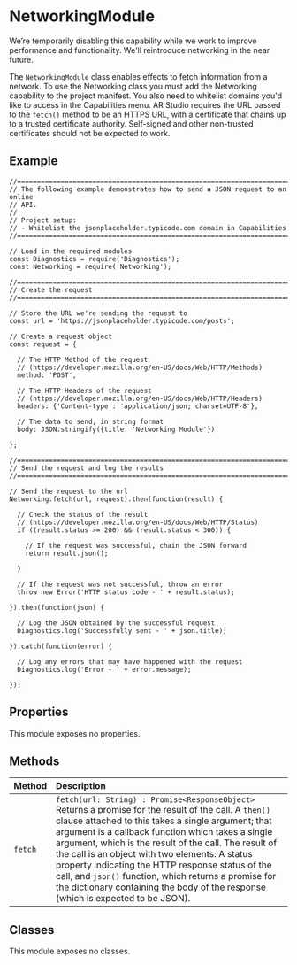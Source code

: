 # NetworkingModule

We’re temporarily disabling this capability while we work to improve performance and functionality. We'll reintroduce networking in the near future.

The `NetworkingModule` class enables effects to fetch information from a network. To use the Networking class you must add the Networking capability to the project manifest. You also need to whitelist domains you'd like to access in the Capabilities menu. AR Studio requires the URL passed to the `fetch()` method to be an HTTPS URL, with a certificate that chains up to a trusted certificate authority. Self-signed and other non-trusted certificates should not be expected to work.

## Example

```text
//==============================================================================
// The following example demonstrates how to send a JSON request to an online
// API.
//
// Project setup:
// - Whitelist the jsonplaceholder.typicode.com domain in Capabilities
//==============================================================================

// Load in the required modules
const Diagnostics = require('Diagnostics');
const Networking = require('Networking');

//==============================================================================
// Create the request
//==============================================================================

// Store the URL we're sending the request to
const url = 'https://jsonplaceholder.typicode.com/posts';

// Create a request object
const request = {

  // The HTTP Method of the request
  // (https://developer.mozilla.org/en-US/docs/Web/HTTP/Methods)
  method: 'POST',

  // The HTTP Headers of the request
  // (https://developer.mozilla.org/en-US/docs/Web/HTTP/Headers)
  headers: {'Content-type': 'application/json; charset=UTF-8'},

  // The data to send, in string format
  body: JSON.stringify({title: 'Networking Module'})

};

//==============================================================================
// Send the request and log the results
//==============================================================================

// Send the request to the url
Networking.fetch(url, request).then(function(result) {

  // Check the status of the result
  // (https://developer.mozilla.org/en-US/docs/Web/HTTP/Status)
  if ((result.status >= 200) && (result.status < 300)) {

    // If the request was successful, chain the JSON forward
    return result.json();

  }

  // If the request was not successful, throw an error
  throw new Error('HTTP status code - ' + result.status);

}).then(function(json) {

  // Log the JSON obtained by the successful request
  Diagnostics.log('Successfully sent - ' + json.title);

}).catch(function(error) {

  // Log any errors that may have happened with the request
  Diagnostics.log('Error - ' + error.message);

});
```

## Properties

This module exposes no properties.

## Methods

| Method | Description |
| :--- | :--- |
| `fetch` | `fetch(url: String) : Promise<ResponseObject>` Returns a promise for the result of the call. A `then()` clause attached to this takes a single argument; that argument is a callback function which takes a single argument, which is the result of the call. The result of the call is an object with two elements: A status property indicating the HTTP response status of the call, and `json()` function, which returns a promise for the dictionary containing the body of the response \(which is expected to be JSON\). |

## Classes

This module exposes no classes.

